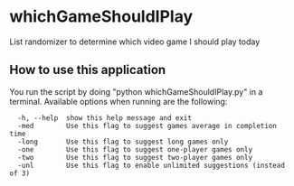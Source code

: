 # whichGameShouldIPlay
List randomizer to determine which video game I should play today

## How to use this application ##
You run the script by doing "python whichGameShouldIPlay.py" in a terminal. Available options when running are the following:
```
  -h, --help  show this help message and exit
  -med        Use this flag to suggest games average in completion time
  -long       Use this flag to suggest long games only
  -one        Use this flag to suggest one-player games only
  -two        Use this flag to suggest two-player games only
  -unl        Use this flag to enable unlimited suggestions (instead of 3)
```
